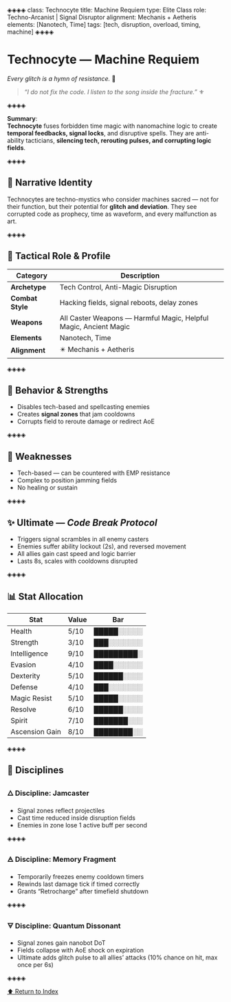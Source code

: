 ◈◈◈◈
class: Technocyte
title: Machine Requiem
type: Elite Class
role: Techno-Arcanist | Signal Disruptor
alignment: Mechanis + Aetheris
elements: [Nanotech, Time]
tags: [tech, disruption, overload, timing, machine]
◈◈◈◈

# Technocyte — Machine Requiem  
*Every glitch is a hymn of resistance.* 🔱

> *“I do not fix the code. I listen to the song inside the fracture.”* ⚜️

◈◈◈◈

**Summary**:  
**Technocyte** fuses forbidden time magic with nanomachine logic to create **temporal feedbacks, signal locks**, and disruptive spells. They are anti-ability tacticians, **silencing tech, rerouting pulses, and corrupting logic fields**.

◈◈◈◈

## 🧩 Narrative Identity  
Technocytes are techno-mystics who consider machines sacred — not for their function, but their potential for **glitch and deviation**. They see corrupted code as prophecy, time as waveform, and every malfunction as art.

◈◈◈◈

## 📘 Tactical Role & Profile  

| Category        | Description                           |
|----------------|----------------------------------------|
| **Archetype**   | Tech Control, Anti-Magic Disruption    |
| **Combat Style**| Hacking fields, signal reboots, delay zones|
| **Weapons**     | All Caster Weapons — Harmful Magic, Helpful Magic, Ancient Magic
| **Elements**    | Nanotech, Time                         |
| **Alignment**   | ✴️ Mechanis + Aetheris                 |

◈◈◈◈

## 🧠 Behavior & Strengths  
- Disables tech-based and spellcasting enemies  
- Creates **signal zones** that jam cooldowns  
- Corrupts field to reroute damage or redirect AoE  

◈◈◈◈

## 🔻 Weaknesses  
- Tech-based — can be countered with EMP resistance  
- Complex to position jamming fields  
- No healing or sustain  

◈◈◈◈

## ✨ Ultimate — *Code Break Protocol*  
- Triggers signal scrambles in all enemy casters  
- Enemies suffer ability lockout (2s), and reversed movement  
- All allies gain cast speed and logic barrier  
- Lasts 8s, scales with cooldowns disrupted  

◈◈◈◈

## 📊 Stat Allocation  

| Stat            | Value | Bar           |
|-----------------|--------|---------------|
| Health          | 5/10   | █████░░░░░     |
| Strength        | 3/10   | ███░░░░░░░     |
| Intelligence    | 9/10   | █████████░     |
| Evasion         | 4/10   | ████░░░░░░     |
| Dexterity       | 5/10   | ██████░░░░     |
| Defense         | 4/10   | ███░░░░░░░     |
| Magic Resist    | 5/10   | █████░░░░░     |
| Resolve         | 6/10   | ██████░░░░     |
| Spirit          | 7/10   | ███████░░░     |
| Ascension Gain  | 8/10   | ████████░░     |

◈◈◈◈

## 🧭 Disciplines

### 🜂 Discipline: Jamcaster  
- Signal zones reflect projectiles  
- Cast time reduced inside disruption fields  
- Enemies in zone lose 1 active buff per second  

◈◈◈◈

### 🜁 Discipline: Memory Fragment  
- Temporarily freezes enemy cooldown timers  
- Rewinds last damage tick if timed correctly  
- Grants “Retrocharge” after timefield shutdown  

◈◈◈◈

### 🜃 Discipline: Quantum Dissonant  
- Signal zones gain nanobot DoT  
- Fields collapse with AoE shock on expiration  
- Ultimate adds glitch pulse to all allies’ attacks (10% chance on hit, max once per 6s)  

◈◈◈◈

[⬆️ Return to Index](/index.html)